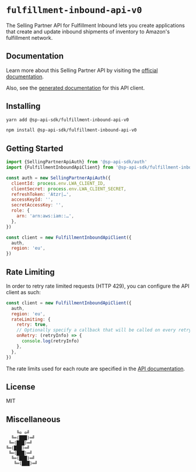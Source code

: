 # `fulfillment-inbound-api-v0`

The Selling Partner API for Fulfillment Inbound lets you create applications that create and update inbound shipments of inventory to Amazon's fulfillment network.

## Documentation

Learn more about this Selling Partner API by visiting the [official documentation](https://github.com/amzn/selling-partner-api-docs/tree/main/references/fulfillment-inbound-api/fulfillmentInboundV0.md).

Also, see the [generated documentation](https://bizon.github.io/selling-partner-api-sdk/modules/_sp_api_sdk_fulfillment_inbound_api_v0.html) for this API client.

## Installing

```sh
yarn add @sp-api-sdk/fulfillment-inbound-api-v0
```

```sh
npm install @sp-api-sdk/fulfillment-inbound-api-v0
```

## Getting Started

```javascript
import {SellingPartnerApiAuth} from '@sp-api-sdk/auth'
import {FulfillmentInboundApiClient} from '@sp-api-sdk/fulfillment-inbound-api-v0'

const auth = new SellingPartnerApiAuth({
  clientId: process.env.LWA_CLIENT_ID,
  clientSecret: process.env.LWA_CLIENT_SECRET,
  refreshToken: 'Atzr|…',
  accessKeyId: '',
  secretAccessKey: '',
  role: {
    arn: 'arn:aws:iam::…',
  },
})

const client = new FulfillmentInboundApiClient({
  auth,
  region: 'eu',
})
```

## Rate Limiting

In order to retry rate limited requests (HTTP 429), you can configure the API client as such:

```javascript
const client = new FulfillmentInboundApiClient({
  auth,
  region: 'eu',
  rateLimiting: {
    retry: true,
    // Optionally specify a callback that will be called on every retry.
    onRetry: (retryInfo) => {
      console.log(retryInfo)
    },
  },
})
```

The rate limits used for each route are specified in the [API documentation]((https://github.com/amzn/selling-partner-api-docs/tree/main/references/fulfillment-inbound-api/fulfillmentInboundV0.md)).

## License

MIT

## Miscellaneous

```
    ╚⊙ ⊙╝
  ╚═(███)═╝
 ╚═(███)═╝
╚═(███)═╝
 ╚═(███)═╝
  ╚═(███)═╝
   ╚═(███)═╝
```
